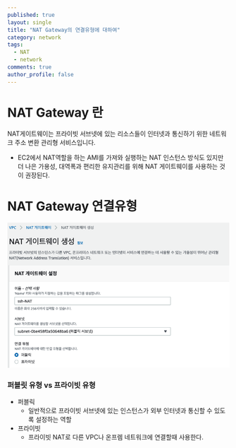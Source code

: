 ```yaml
---
published: true
layout: single
title: "NAT Gateway의 연결유형에 대하여"
category: network
tags:
  - NAT
  - network
comments: true
author_profile: false
---
```



# NAT Gateway 란
NAT게이트웨이는 프라이빗 서브넷에 있는 리소스들이 인터넷과 통신하기 위한 네트워크 주소 변환 관리형 서비스입니다.

- EC2에서 NAT역할을 하는 AMI를 가져와 실행하는 NAT 인스턴스 방식도 있지만 더 나은 가용성, 대역폭과 편리한 유지관리를 위해 NAT 게이트웨이를 사용하는 것이 권장된다.

# NAT Gateway 연결유형
![natgateway-create](../../assets/images/post/natgateway-create.png)
### 퍼블릿 유형 vs 프라이빗 유형
- 퍼블릭
  - 일반적으로 프라이빗 서브넷에 있는 인스턴스가 외부 인터넷과 통신할 수 있도록 설정하는 역할
- 프라이빗
  - 프라이빗 NAT로 다른 VPC나 온프렘 네트워크에 연결할때 사용한다.